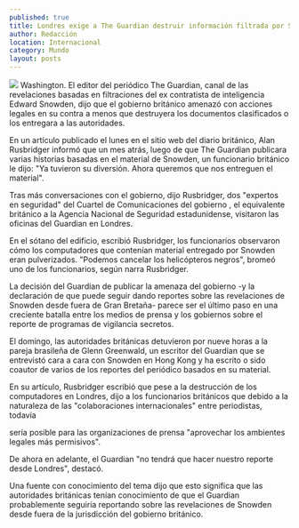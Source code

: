 ```yaml
---
published: true
title: Londres exige a The Guardian destruir información filtrada por Snowden
author: Redacción
location: Internacional
category: Mundo
layout: posts
---
```


![](http://i.imgur.com/F40JDyXm.jpg)
Washington. El editor del periódico The Guardian, canal de las revelaciones basadas en filtraciones del ex contratista de inteligencia Edward Snowden, dijo que el gobierno británico amenazó con acciones legales en su contra a menos que destruyera los documentos clasificados o los entregara a las autoridades.

En un artículo publicado el lunes en el sitio web del diario británico, Alan Rusbridger informó que un mes atrás, luego de que The Guardian publicara varias historias basadas en el material de Snowden, un funcionario británico le dijo: "Ya tuvieron su diversión. Ahora queremos que nos entreguen el material".

Tras más conversaciones con el gobierno, dijo Rusbridger, dos "expertos en seguridad" del Cuartel de Comunicaciones del gobierno , el equivalente británico a la Agencia Nacional de Seguridad estadunidense, visitaron las oficinas del Guardian en Londres.

En el sótano del edificio, escribió Rusbridger, los funcionarios observaron cómo los computadores que contenían material entregado por Snowden eran pulverizados. "Podemos cancelar los helicópteros negros", bromeó uno de los funcionarios, según narra Rusbridger.

La decisión del Guardian de publicar la amenaza del gobierno -y la declaración de que puede seguir dando reportes sobre las revelaciones de Snowden desde fuera de Gran Bretaña- parece ser el último paso en una creciente batalla entre los medios de prensa y los gobiernos sobre el reporte de programas de vigilancia secretos.

El domingo, las autoridades británicas detuvieron por nueve horas a la pareja brasileña de Glenn Greenwald, un escritor del Guardian que se entrevistó cara a cara con Snowden en Hong Kong y ha escrito o sido coautor de varios de los reportes del periódico basados en su material.

En su artículo, Rusbridger escribió que pese a la destrucción de los computadores en Londres, dijo a los funcionarios británicos que debido a la naturaleza de las "colaboraciones internacionales" entre periodistas, todavía

sería posible para las organizaciones de prensa "aprovechar los ambientes legales más permisivos".

De ahora en adelante, el Guardian "no tendrá que hacer nuestro reporte desde Londres", destacó.

Una fuente con conocimiento del tema dijo que esto significa que las autoridades británicas tenían conocimiento de que el Guardian probablemente seguiría reportando sobre las revelaciones de Snowden desde fuera de la jurisdicción del gobierno británico.
